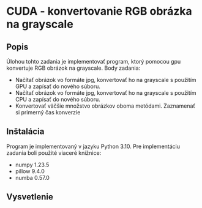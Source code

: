 # CUDA - konvertovanie RGB obrázka na grayscale

## Popis

Úlohou tohto zadania je implementovať program, ktorý pomocou gpu konvertuje RGB obrázok na grayscale.
Body zadania: 
* Načítať obrázok vo formáte jpg, konvertovať ho na grayscale s
použitím GPU a zapísať do nového súboru.
* Načítať obrázok vo formáte jpg, konvertovať ho na grayscale s
použitím CPU a zapísať do nového súboru.
* Konvertovať väčšie množstvo obrázkov oboma metódami. Zaznamenať si primerný čas konverzie

## Inštalácia

Program je implementovaný v jazyku Python 3.10. Pre implementáciu zadania boli použité viaceré knižnice:
* numpy 1.23.5
* pillow 9.4.0
* numba 0.57.0

## Vysvetlenie